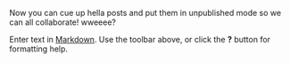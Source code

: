 Now you can cue up hella posts and put them in unpublished mode so we can all collaborate! wweeee?

Enter text in [Markdown](http://daringfireball.net/projects/markdown/). Use the toolbar above, or click the **?** button for formatting help.
